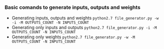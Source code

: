 ### Basic comands to generate inputs, outputs and weights
* Generating inputs, outputs and weights
```python2.7 file_generator.py -w -i -M OUTPUTS_COUNT -N INPUTS_COUNT```
* Generating only inputs and outputs
```python2.7 file_generator.py -i -M OUTPUTS_COUNT -N INPUTS_COUNT```
* Generating only weights
```python2.7 file_generator.py -w -M OUTPUTS_COUNT -N INPUTS_COUNT```
